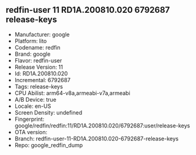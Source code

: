 ## redfin-user 11 RD1A.200810.020 6792687 release-keys
- Manufacturer: google
- Platform: lito
- Codename: redfin
- Brand: google
- Flavor: redfin-user
- Release Version: 11
- Id: RD1A.200810.020
- Incremental: 6792687
- Tags: release-keys
- CPU Abilist: arm64-v8a,armeabi-v7a,armeabi
- A/B Device: true
- Locale: en-US
- Screen Density: undefined
- Fingerprint: google/redfin/redfin:11/RD1A.200810.020/6792687:user/release-keys
- OTA version: 
- Branch: redfin-user-11-RD1A.200810.020-6792687-release-keys
- Repo: google_redfin_dump
